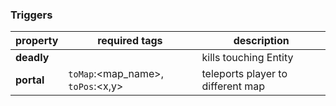 ### Triggers
| property   | required tags                               | description                       |
| ---------- | ------------------------------------------- | --------------------------------- |
| **deadly** |                                             | kills touching Entity             |
| **portal** | `toMap`:<map_name>, `toPos`:<x,y>           | teleports player to different map |